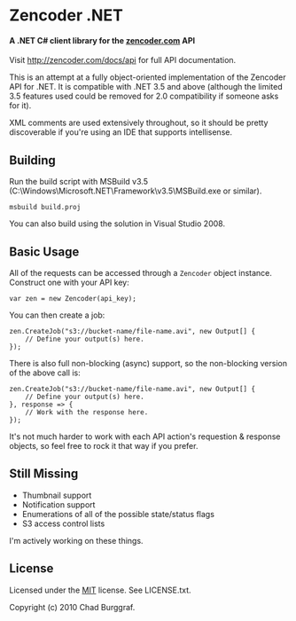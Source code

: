 # Zencoder .NET
#### A .NET C# client library for the [zencoder.com](http://zencoder.com/) API

Visit <http://zencoder.com/docs/api> for full API documentation.

This is an attempt at a fully object-oriented implementation of the Zencoder API for .NET. 
It is compatible with .NET 3.5 and above (although the limited 3.5 features used could be
removed for 2.0 compatibility if someone asks for it).

XML comments are used extensively throughout, so it should be pretty discoverable if you're
using an IDE that supports intellisense.

## Building

Run the build script with MSBuild v3.5 (C:\Windows\Microsoft.NET\Framework\v3.5\MSBuild.exe or similar).

    msbuild build.proj
    
You can also build using the solution in Visual Studio 2008.

## Basic Usage

All of the requests can be accessed through a `Zencoder` object instance. Construct one with
your API key:

    var zen = new Zencoder(api_key);
    
You can then create a job:

	zen.CreateJob("s3://bucket-name/file-name.avi", new Output[] {
		// Define your output(s) here.
	});

There is also full non-blocking (async) support, so the non-blocking version of the above call is:

	zen.CreateJob("s3://bucket-name/file-name.avi", new Output[] {
		// Define your output(s) here.
	}, response => {
		// Work with the response here.
	});

It's not much harder to work with each API action's requestion & response objects, so feel free to
rock it that way if you prefer.

## Still Missing

 - Thumbnail support
 - Notification support
 - Enumerations of all of the possible state/status flags
 - S3 access control lists
 
I'm actively working on these things.

## License

Licensed under the [MIT](http://www.opensource.org/licenses/mit-license.html) license. See LICENSE.txt.

Copyright (c) 2010 Chad Burggraf. 